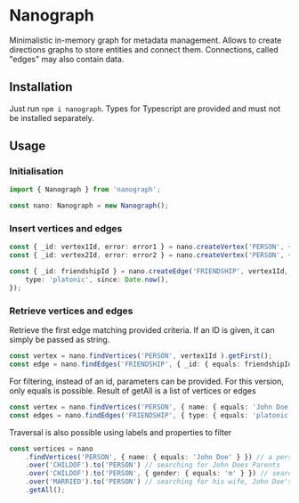 # Nanograph
Minimalistic in-memory graph for metadata management.
Allows to create directions graphs to store entities and connect them.
Connections, called "edges" may also contain data.

## Installation
Just run `npm i nanograph`.
Types for Typescript are provided and must not be installed separately.

## Usage

### Initialisation
```typescript
import { Nanograph } from 'nanograph';

const nano: Nanograph = new Nanograph();
```

### Insert vertices and edges
```typescript
const { _id: vertex1Id, error: error1 } = nano.createVertex('PERSON', { name: 'John Doe' });
const { _id: vertex2Id, error: error2 } = nano.createVertex('PERSON', { name: 'Jane Doe' });

const { _id: friendshipId } = nano.createEdge('FRIENDSHIP', vertex1Id, vertex2Id, {
    type: 'platonic', since: Date.now(),
});
```

### Retrieve vertices and edges
Retrieve the first edge matching provided criteria.
If an ID is given, it can simply be passed as string.
```typescript
const vertex = nano.findVertices('PERSON', vertex1Id ).getFirst();			
const edge = nano.findEdges('FRIENDSHIP', { _id: { equals: friendshipId } }).getFirst();
```

For filtering, instead of an id, parameters can be provided.
For this version, only equals is possible.
Result of getAll is a list of vertices or edges
```typescript
const vertex = nano.findVertices('PERSON', { name: { equals: 'John Doe' } }).getAll();
const edges = nano.findEdges('FRIENDSHIP', { type: { equals: 'platonic' } }).getAll();
```

Traversal is also possible using labels and properties to filter
```typescript
const vertices = nano
    .findVertices('PERSON', { name: { equals: 'John Doe' } }) // a person called John Doe
    .over('CHILDOF').to('PERSON') // searching for John Does Parents
    .over('CHILDOF').to('PERSON', { gender: { equals: 'm' } }) // searching for their father, John Doe's grandfather
    .over('MARRIED').to('PERSON') // searching for his wife, John Doe's grandmother
    .getAll();
```
